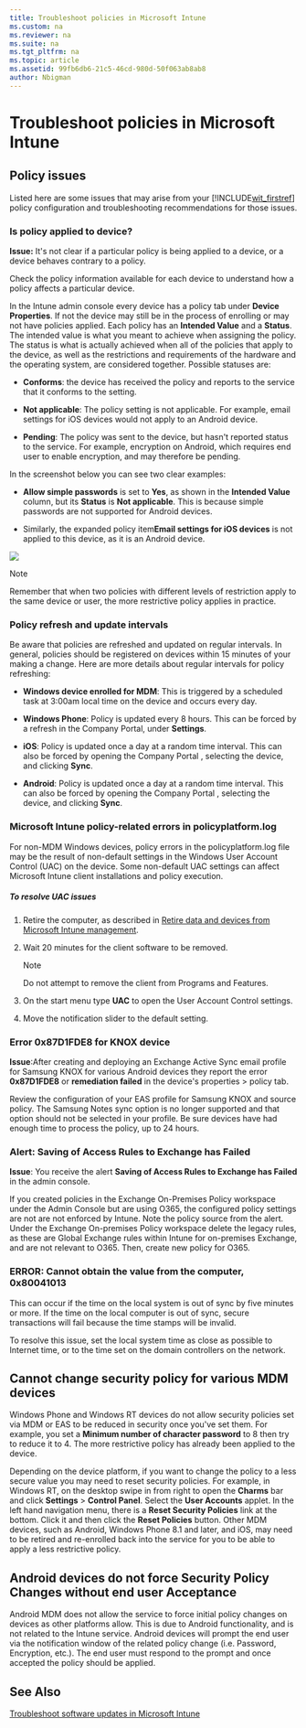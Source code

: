 ```yaml
---
title: Troubleshoot policies in Microsoft Intune
ms.custom: na
ms.reviewer: na
ms.suite: na
ms.tgt_pltfrm: na
ms.topic: article
ms.assetid: 99fb6db6-21c5-46cd-980d-50f063ab8ab8
author: Nbigman
---
```

# Troubleshoot policies in Microsoft Intune

## Policy issues
Listed here are some issues that may arise from your [!INCLUDE[wit_firstref](/includes/wit_firstref_md.md)] policy configuration and troubleshooting recommendations for those issues.

### Is policy applied to device?
**Issue:** It's not clear if a particular policy is being applied to a device, or a device behaves contrary to a policy.

Check the policy information available for each device to understand how a policy affects a particular device.

In the Intune admin console every device has a policy tab under **Device Properties**. If not the device may still be in the process of enrolling or may not have policies applied. Each policy has an **Intended Value** and a **Status**. The intended value is what you meant to achieve when assigning the policy. The status is what is actually achieved when all of the policies that apply to the device, as well as the restrictions and requirements of the hardware and the operating system, are considered together. Possible statuses are:

-   **Conforms**: the device has received the policy and reports to the service that it  conforms to the setting.

-   **Not applicable**: The policy setting is not applicable. For example,  email settings for iOS devices would not apply to an Android device.

-   **Pending**: The policy was sent to the device, but hasn't reported status to the service. For example, encryption on Android, which requires end user to enable encryption, and may therefore be pending.

In the screenshot below you can see two clear examples:

-   **Allow simple passwords** is set to **Yes**, as shown in the **Intended Value** column, but its **Status** is **Not applicable**. This is because simple passwords are not supported for Android devices.

-   Similarly, the expanded policy item**Email settings for iOS devices** is not applied to this device, as it is an Android device.

![](/media/Intune-Device-Policy-v.2.jpg)

> [!NOTE]
> Remember that when two policies with different levels of restriction apply to the same device or user, the more restrictive policy applies in practice.

### Policy refresh and update intervals
Be aware that policies are refreshed and updated on regular intervals. In general, policies should be registered on devices within 15 minutes of your making a change. Here are more details about regular intervals for policy refreshing:

-   **Windows device enrolled for MDM**: This is triggered by a scheduled task at 3:00am local time on the device and occurs every day.

-   **Windows Phone**: Policy is updated every 8 hours. This can be forced by a refresh in the Company Portal, under **Settings**.

-   **iOS**: Policy is updated once a day at a random time interval. This can also be forced by opening the Company Portal , selecting the device, and clicking **Sync**.

-   **Android**: Policy is updated once a day at a random time interval. This can also be forced by opening the Company Portal , selecting the device, and clicking **Sync**.

### Microsoft Intune policy-related errors in policyplatform.log
For non-MDM Windows devices, policy errors in the policyplatform.log file may be the result of non-default settings in the Windows User Account Control (UAC) on the device. Some non-default UAC settings can affect Microsoft Intune client installations and policy execution.

##### To resolve UAC issues

1.  Retire the computer, as described in [Retire data and devices from Microsoft Intune management](retire-data-and-devices-from-microsoft-intune-management.md).

2.  Wait 20 minutes for the client software to be removed.

    > [!NOTE]
    > Do not attempt to remove the client from Programs and Features.

3.  On the start menu type **UAC** to open the User Account Control settings.

4.  Move  the notification slider to the default setting.

### Error  0x87D1FDE8 for KNOX device
**Issue**:After creating and deploying an Exchange Active Sync email profile for Samsung KNOX for  various Android devices they report the error **0x87D1FDE8** or **remediation failed** in the device's properties &gt; policy tab.

Review the configuration of your EAS profile for Samsung KNOX and source policy. The Samsung Notes sync option is no longer supported and that option should not be selected in your profile. Be sure devices have had enough time to process the policy, up to 24 hours.

### Alert: Saving of Access Rules to Exchange has Failed
**Issue**: You receive the alert **Saving of Access Rules to Exchange has Failed**  in the admin console.

If you  created policies in the Exchange On-Premises Policy workspace under the Admin Console but are using O365, the configured policy settings are not are not enforced by Intune. Note the policy source from the alert.  Under the Exchange On-premises Policy workspace delete the legacy rules, as these are Global Exchange rules within Intune for on-premises Exchange, and are not relevant to O365. Then, create new policy for O365.

### ERROR: Cannot obtain the value from the computer, 0x80041013
This can occur if the time on the local system is out of sync by five minutes or more. If the time on the local computer is out of sync, secure transactions will fail because the time stamps will be invalid.

To resolve this issue, set the local system time as close as possible to Internet time, or to the time set on the domain controllers on the network.

## Cannot change security policy for various MDM devices
Windows Phone and Windows RT devices do not allow security policies set via MDM or EAS to be reduced in security once you've set them. For example, you set a **Minimum number of character password** to 8  then try to reduce it to 4. The more restrictive policy has already been applied to the device.

Depending on the device platform, if you want to change the policy  to a less secure value you may need to reset security policies. 
For example, in Windows RT,  on the desktop swipe in from right to open the **Charms** bar and click  **Settings** &gt; **Control Panel**.  Select the **User Accounts** applet. 
In the left hand navigation menu, there is a **Reset Security Policies** link at the bottom. Click  it and then click the **Reset Policies** button. 
Other MDM devices, such as Android, Windows Phone 8.1 and later, and iOS, may need to be retired and re-enrolled back into the service for you to be able to apply a  less restrictive policy.

## Android devices do not force Security Policy Changes without end user Acceptance
Android MDM does not allow the service to force initial policy changes on devices as other platforms allow. This is due to Android functionality, and is not related to the Intune service. Android devices will prompt the end user via the notification window of the related policy change (i.e. Password, Encryption, etc.).  The end user must respond to the prompt and once accepted the policy should be applied.

## See Also
[Troubleshoot software updates in Microsoft Intune](troubleshoot-software-updates-in-microsoft-intune.md)

